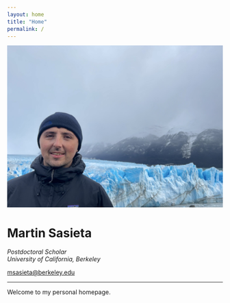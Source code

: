 ```yaml
---
layout: home
title: "Home"
permalink: /
---
```


<div class="profile-header">
  <img src="/assets/images/profile.jpg" alt="Martin Sasieta" class="profile-photo">

  <div class="profile-text">
    <h1>Martin Sasieta</h1>
    <p><em>Postdoctoral Scholar<br>
    University of California, Berkeley</em></p>
    <p><a href="mailto:msasieta@berkeley.edu">msasieta@berkeley.edu</a></p>
  </div>
</div>

---

Welcome to my personal homepage.  
